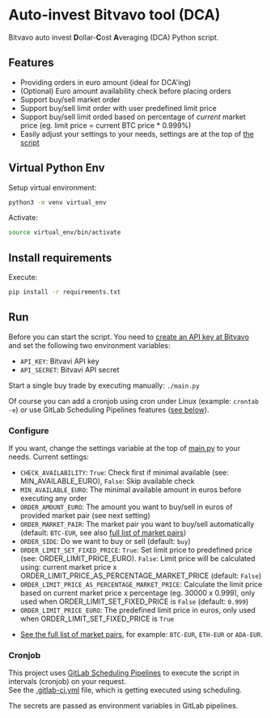 # Auto-invest Bitvavo tool (DCA)

Bitvavo auto invest **D**ollar-**C**ost **A**veraging (DCA) Python script.

## Features

- Providing orders in euro amount (ideal for DCA'ing)
- (Optional) Euro amount availability check before placing orders
- Support buy/sell market order
- Support buy/sell limit order with user predefined limit price
- Support buy/sell limit orded based on percentage of *current* market price (eg. limit price = current BTC price * 0.999%)
- Easily adjust your settings to your needs, settings are at the top of [the script](main.py)

## Virtual Python Env

Setup virtual environment:

```sh
python3 -m venv virtual_env
```

Activate:

```sh
source virtual_env/bin/activate
```

## Install requirements

Execute:

```sh
pip install -r requirements.txt
```

## Run

Before you can start the script. You need to [create an API key at Bitvavo](https://account.bitvavo.com/user/api) and set the following two environment variables:

- `API_KEY`: Bitvavi API key
- `API_SECRET`: Bitvavi API secret

Start a single buy trade by executing manually: `./main.py`

Of course you can add a cronjob using cron under Linux (example: `crontab -e`) *or* use GitLab Scheduling Pipelines features ([see below](#cronjob)).

### Configure

If you want, change the settings variable at the top of [main.py](main.py) to your needs. Current settings:

- `CHECK_AVAILABILITY`: `True`: Check first if minimal available (see: MIN_AVAILABLE_EURO), `False`: Skip available check
- `MIN_AVAILABLE_EURO`: The minimal available amount in euros before executing any order
- `ORDER_AMOUNT_EURO`: The amount you want to buy/sell in euros of provided market pair (see next setting)
- `ORDER_MARKET_PAIR`: The market pair you want to buy/sell automatically (default: `BTC-EUR`, see also [full list of market pairs](https://api.bitvavo.com/v2/markets))
- `ORDER_SIDE`: Do we want to buy or sell (default: `buy`)
- `ORDER_LIMIT_SET_FIXED_PRICE`: `True`: Set limit price to predefined price (see: ORDER_LIMIT_PRICE_EURO). `False`: Limit price will be calculated using: current market price x ORDER_LIMIT_PRICE_AS_PERCENTAGE_MARKET_PRICE (default: `False`)
- `ORDER_LIMIT_PRICE_AS_PERCENTAGE_MARKET_PRICE`: Calculate the limit price based on current market price x percentage (eg. 30000 x 0.999), only used when ORDER_LIMIT_SET_FIXED_PRICE is `False` (default: `0.999`)
- `ORDER_LIMIT_PRICE_EURO`: The predefined limit price in euros, only used when ORDER_LIMIT_SET_FIXED_PRICE is `True`

* [See the full list of market pairs](https://api.bitvavo.com/v2/markets), for example: `BTC-EUR`, `ETH-EUR` or `ADA-EUR`.

### Cronjob

This project uses [GitLab Scheduling Pipelines](https://docs.gitlab.com/ee/ci/pipelines/schedules.html) to execute the script in intervals (cronjob) on your request.  
See the [.gitlab-ci.yml](.gitlab-ci.yml) file, which is getting executed using scheduling.

The secrets are passed as environment variables in GitLab pipelines.
